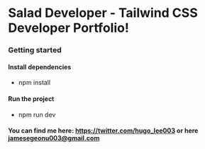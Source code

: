 # Salad Developer - Tailwind CSS Developer Portfolio!

### Getting started

#### Install dependencies

* npm install

#### Run the project

* npm run dev

#### You can find me here: https://twitter.com/hugo_lee003 or here jamesegeonu003@gmail.com
